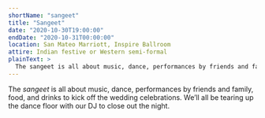 ```yaml
---
shortName: "sangeet"
title: "Sangeet"
date: "2020-10-30T19:00:00"
endDate: "2020-10-31T00:00:00"
location: San Mateo Marriott, Inspire Ballroom
attire: Indian festive or Western semi-formal
plainText: >
  The sangeet is all about music, dance, performances by friends and family, food, and drinks to kick off the wedding celebrations
---
```


The _sangeet_ is all about music, dance, performances by friends and family, food, and drinks to kick off the wedding celebrations. We’ll all be tearing up the dance floor with our DJ to close out the night.
